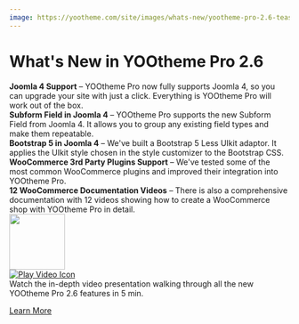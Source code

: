 ```yaml
---
image: https://yootheme.com/site/images/whats-new/yootheme-pro-2.6-teaser.jpg
---
```


# What's New in YOOtheme Pro 2.6

<div class="uk-grid-small" uk-grid>
    <div class="uk-width-auto">
        <span class="uk-text-success" uk-icon="check"></span>
    </div>
    <div class="uk-width-expand">
        <strong>Joomla 4 Support</strong> – YOOtheme Pro now fully supports Joomla 4, so you can upgrade your site with just a click. Everything is YOOtheme Pro will work out of the box.
    </div>
</div>

<div class="uk-grid-small" uk-grid>
    <div class="uk-width-auto">
        <span class="uk-text-success" uk-icon="check"></span>
    </div>
    <div class="uk-width-expand">
        <strong>Subform Field in Joomla 4</strong> – YOOtheme Pro supports the new Subform Field from Joomla 4. It allows you to group any existing field types and make them repeatable.
    </div>
</div>

<div class="uk-grid-small" uk-grid>
    <div class="uk-width-auto">
        <span class="uk-text-success" uk-icon="check"></span>
    </div>
    <div class="uk-width-expand">
        <strong>Bootstrap 5 in Joomla 4</strong> – We've built a Bootstrap 5 Less UIkit adaptor. It applies the UIkit style chosen in the style customizer to the Bootstrap CSS.
    </div>
</div>

<div class="uk-grid-small" uk-grid>
    <div class="uk-width-auto">
        <span class="uk-text-success" uk-icon="check"></span>
    </div>
    <div class="uk-width-expand">
        <strong>WooCommerce 3rd Party Plugins Support</strong> – We've tested some of the most common WooCommerce plugins and improved their integration into YOOtheme Pro.
    </div>
</div>

<div class="uk-grid-small" uk-grid>
    <div class="uk-width-auto">
        <span class="uk-text-success" uk-icon="check"></span>
    </div>
    <div class="uk-width-expand">
        <strong>12 WooCommerce Documentation Videos</strong> – There is also a comprehensive documentation with 12 videos showing how to create a WooCommerce shop with YOOtheme Pro in detail.
    </div>
</div>

<div class="uk-grid-small uk-flex-middle uk-margin-top" uk-grid uk-lightbox="video-autoplay: true;">
    <div class="uk-width-auto">
        <a class="uk-position-relative" href="https://www.youtube-nocookie.com/watch?v=icHbaQ7ZxAk">
            <img class="uk-border-rounded" src="https://yootheme.com/site/images/whats-new/yootheme-pro-2.6-video-poster.jpg" width="100" alt>
            <div class="uk-position-center">
                <img src="https://yootheme.com/site/images/play.svg" alt="Play Video Icon">
            </div>
        </a>
    </div>
    <div class="uk-width-expand">Watch the in-depth video presentation walking through all the new YOOtheme Pro 2.6 features in 5 min.</div>
</div>

<p class="uk-margin-medium-top uk-margin-remove-bottom"><a class="uk-button uk-button-primary" href="https://yootheme.com/blog/2021/09/09/yootheme-pro-2.6-joomla-4-support-and-woocommerce-integration" target="_blank">Learn More</a></p>
